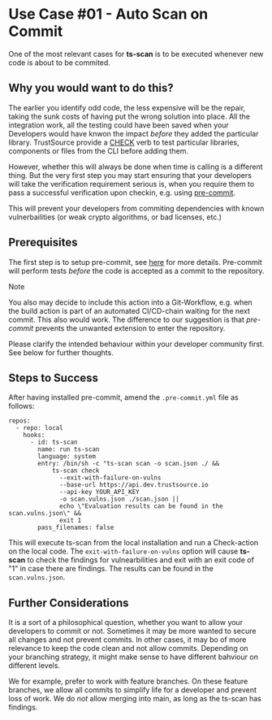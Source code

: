 # Use Case #01 - Auto Scan on Commit

One of the most relevant cases for **ts-scan** is to be executed whenever new code is about to be commited. 

## Why you would want to do this?

The earlier you identify odd code, the less expensive will be the repair, taking the sunk costs of having put the wrong solution into place. All the integration work, all the testing could have been saved when your Developers would have knwon the impact *before* they added the particular library. TrustSource provide a [CHECK](/ts-scan/index) verb to test particular libraries, components or files from the CLI before adding them. 

However, whether this will always be done when time is calling is a different thing. But the very first step you may start ensuring that your developers will take the verification requirement serious is, when you require them to pass a successful verification upon checkin, e.g. using [pre-commit](https://pre-commit.com).

This will prevent your developers from commiting dependencies with known vulnerbailities (or weak crypto algorithms, or bad licenses, etc.)

## Prerequisites

The first step is to setup pre-commit, see [here](https://pre-commit.com/#install) for more details. Pre-commit will perform tests *before* the code is accepted as a commit to the repository. 

> [!NOTE]
>
> You also may decide to include this action into a Git-Workflow, e.g. when the build action is part of an automated CI/CD-chain waiting for the next commit. This also would work. The difference to our suggestion is that *pre-commit* prevents the unwanted extension to enter the repository.  

Please clarify the intended behaviour within your developer community first. See below for further thoughts.

## Steps to Success

After having installed pre-commit, amend the `.pre-commit.yml` file as follows:

```
repos:
  - repo: local
    hooks:
      - id: ts-scan
        name: run ts-scan
        language: system
        entry: /bin/sh -c "ts-scan scan -o scan.json ./ && 
            ts-scan check 
              --exit-with-failure-on-vulns 
              --base-url https://api.dev.trustsource.io 
              --api-key YOUR_API_KEY
              -o scan.vulns.json ./scan.json || 
              echo \"Evaluation results can be found in the scan.vulns.json\" && 
              exit 1
        pass_filenames: false
```

This will execute ts-scan from the local installation and run a Check-action on the local code. The `exit-with-failure-on-vulns` option will cause **ts-scan** to check the findings for vulnearbilities and exit with an exit code of "1" in case there are findings. The results can be found in the `scan.vulns.json`.

## Further Considerations

It is a sort of a philosophical question, whether you want to allow your developers to commit or not. Sometimes it may be more wanted to secure all changes and not prevent commits. In other cases, it may bo of more relevance to keep the code clean and not allow commits. Depending on your branching strategy, it might make sense to have different bahviour on different levels. 

We for example, prefer to work with feature branches. On these feature branches, we allow all commits to simplify life for a developer and prevent loss of work. We do *not* allow merging into main, as long as the ts-scan has findings.  

